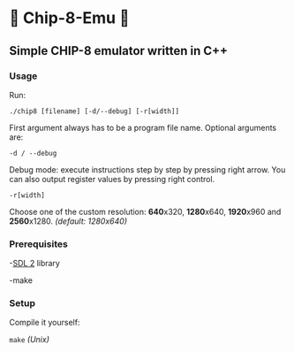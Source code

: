 # :space_invader: Chip-8-Emu :space_invader:
## Simple CHIP-8 emulator written in C++

### Usage
Run:

`./chip8 [filename] [-d/--debug] [-r[width]]`

First argument always has to be a program file name. Optional arguments are:

`-d / --debug`

Debug mode: execute instructions step by step by pressing right arrow. You can also output register values by pressing right control.

`-r[width]`

Choose one of the custom resolution: **640**x320, **1280**x640, **1920**x960 and **2560**x1280. _(default: 1280x640)_

### Prerequisites
-[SDL 2](https://www.libsdl.org/) library

-make

### Setup
Compile it yourself:

`make` _(Unix)_
